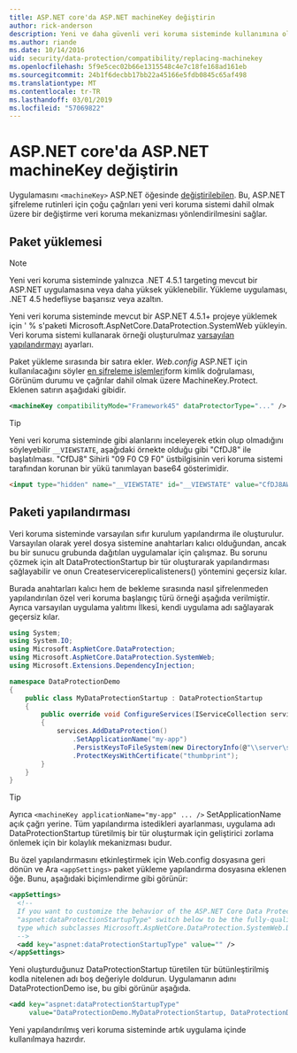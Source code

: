 ```yaml
---
title: ASP.NET core'da ASP.NET machineKey değiştirin
author: rick-anderson
description: Yeni ve daha güvenli veri koruma sisteminde kullanımına olanak tanımak için ASP.NET machineKey nasıl değiştirileceğini keşfedin.
ms.author: riande
ms.date: 10/14/2016
uid: security/data-protection/compatibility/replacing-machinekey
ms.openlocfilehash: 5f9e5cec02b66e1315548c4e7c18fe168ad161eb
ms.sourcegitcommit: 24b1f6decbb17bb22a45166e5fdb0845c65af498
ms.translationtype: MT
ms.contentlocale: tr-TR
ms.lasthandoff: 03/01/2019
ms.locfileid: "57069822"
---
```

# <a name="replace-the-aspnet-machinekey-in-aspnet-core"></a>ASP.NET core'da ASP.NET machineKey değiştirin

<a name="compatibility-replacing-machinekey"></a>

Uygulamasını `<machineKey>` ASP.NET öğesinde [değiştirilebilen](https://blogs.msdn.microsoft.com/webdev/2012/10/23/cryptographic-improvements-in-asp-net-4-5-pt-2/). Bu, ASP.NET şifreleme rutinleri için çoğu çağrıları yeni veri koruma sistemi dahil olmak üzere bir değiştirme veri koruma mekanizması yönlendirilmesini sağlar.

## <a name="package-installation"></a>Paket yüklemesi

> [!NOTE]
> Yeni veri koruma sisteminde yalnızca .NET 4.5.1 targeting mevcut bir ASP.NET uygulamasına veya daha yüksek yüklenebilir. Yükleme uygulaması, .NET 4.5 hedefliyse başarısız veya azaltın.

Yeni veri koruma sisteminde mevcut bir ASP.NET 4.5.1+ projeye yüklemek için ' % s'paketi Microsoft.AspNetCore.DataProtection.SystemWeb yükleyin. Veri koruma sistemi kullanarak örneği oluşturulmaz [varsayılan yapılandırmayı](xref:security/data-protection/configuration/default-settings) ayarları.

Paket yükleme sırasında bir satıra ekler. *Web.config* ASP.NET için kullanılacağını söyler [en şifreleme işlemleri](https://blogs.msdn.microsoft.com/webdev/2012/10/23/cryptographic-improvements-in-asp-net-4-5-pt-2/)form kimlik doğrulaması, Görünüm durumu ve çağrılar dahil olmak üzere MachineKey.Protect. Eklenen satırın aşağıdaki gibidir.

```xml
<machineKey compatibilityMode="Framework45" dataProtectorType="..." />
```

>[!TIP]
> Yeni veri koruma sisteminde gibi alanlarını inceleyerek etkin olup olmadığını söyleyebilir `__VIEWSTATE`, aşağıdaki örnekte olduğu gibi "CfDJ8" ile başlatılması. "CfDJ8" Sihirli "09 F0 C9 F0" üstbilgisinin veri koruma sistemi tarafından korunan bir yükü tanımlayan base64 gösterimidir.

```html
<input type="hidden" name="__VIEWSTATE" id="__VIEWSTATE" value="CfDJ8AWPr2EQPTBGs3L2GCZOpk..." />
```

## <a name="package-configuration"></a>Paketi yapılandırması

Veri koruma sisteminde varsayılan sıfır kurulum yapılandırma ile oluşturulur. Varsayılan olarak yerel dosya sistemine anahtarları kalıcı olduğundan, ancak bu bir sunucu grubunda dağıtılan uygulamalar için çalışmaz. Bu sorunu çözmek için alt DataProtectionStartup bir tür oluşturarak yapılandırması sağlayabilir ve onun Createservicereplicalisteners() yöntemini geçersiz kılar.

Burada anahtarları kalıcı hem de bekleme sırasında nasıl şifrelenmeden yapılandırılan özel veri koruma başlangıç türü örneği aşağıda verilmiştir. Ayrıca varsayılan uygulama yalıtımı İlkesi, kendi uygulama adı sağlayarak geçersiz kılar.

```csharp
using System;
using System.IO;
using Microsoft.AspNetCore.DataProtection;
using Microsoft.AspNetCore.DataProtection.SystemWeb;
using Microsoft.Extensions.DependencyInjection;

namespace DataProtectionDemo
{
    public class MyDataProtectionStartup : DataProtectionStartup
    {
        public override void ConfigureServices(IServiceCollection services)
        {
            services.AddDataProtection()
                .SetApplicationName("my-app")
                .PersistKeysToFileSystem(new DirectoryInfo(@"\\server\share\myapp-keys\"))
                .ProtectKeysWithCertificate("thumbprint");
        }
    }
}
```

>[!TIP]
> Ayrıca `<machineKey applicationName="my-app" ... />` SetApplicationName açık çağrı yerine. Tüm yapılandırma istedikleri ayarlanması, uygulama adı DataProtectionStartup türetilmiş bir tür oluşturmak için geliştirici zorlama önlemek için bir kolaylık mekanizması budur.

Bu özel yapılandırmasını etkinleştirmek için Web.config dosyasına geri dönün ve Ara `<appSettings>` paket yükleme yapılandırma dosyasına eklenen öğe. Bunu, aşağıdaki biçimlendirme gibi görünür:

```xml
<appSettings>
  <!--
  If you want to customize the behavior of the ASP.NET Core Data Protection stack, set the
  "aspnet:dataProtectionStartupType" switch below to be the fully-qualified name of a
  type which subclasses Microsoft.AspNetCore.DataProtection.SystemWeb.DataProtectionStartup.
  -->
  <add key="aspnet:dataProtectionStartupType" value="" />
</appSettings>
```

Yeni oluşturduğunuz DataProtectionStartup türetilen tür bütünleştirilmiş kodla nitelenen adı boş değeriyle doldurun. Uygulamanın adını DataProtectionDemo ise, bu gibi görünür aşağıda.

```xml
<add key="aspnet:dataProtectionStartupType"
     value="DataProtectionDemo.MyDataProtectionStartup, DataProtectionDemo" />
```

Yeni yapılandırılmış veri koruma sisteminde artık uygulama içinde kullanılmaya hazırdır.
